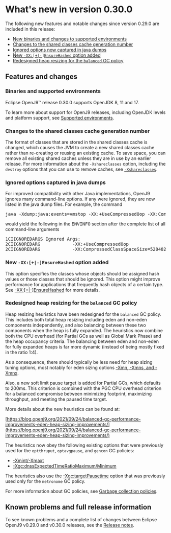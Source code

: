 <!--
* Copyright (c) 2017, 2025 IBM Corp. and others
*
* This program and the accompanying materials are made
* available under the terms of the Eclipse Public License 2.0
* which accompanies this distribution and is available at
* https://www.eclipse.org/legal/epl-2.0/ or the Apache
* License, Version 2.0 which accompanies this distribution and
* is available at https://www.apache.org/licenses/LICENSE-2.0.
*
* This Source Code may also be made available under the
* following Secondary Licenses when the conditions for such
* availability set forth in the Eclipse Public License, v. 2.0
* are satisfied: GNU General Public License, version 2 with
* the GNU Classpath Exception [1] and GNU General Public
* License, version 2 with the OpenJDK Assembly Exception [2].
*
* [1] https://www.gnu.org/software/classpath/license.html
* [2] https://openjdk.org/legal/assembly-exception.html
*
* SPDX-License-Identifier: EPL-2.0 OR Apache-2.0 OR GPL-2.0-only WITH Classpath-exception-2.0 OR GPL-2.0-only WITH OpenJDK-assembly-exception-1.0
-->

# What's new in version 0.30.0

The following new features and notable changes since version 0.29.0 are included in this release:

- [New binaries and changes to supported environments](#binaries-and-supported-environments)
- [Changes to the shared classes cache generation number](#changes-to-the-shared-classes-cache-generation-number)
- [Ignored options now captured in java dumps](#ignored-options-captured-in-java-dumps)
- [New `-XX:[+|-]EnsureHashed` option added](#new-xx-ensurehashed-option-added)
- [Redesigned heap resizing for the `balanced` GC policy](#redesigned-heap-resizing-for-the-balanced-gc-policy)

## Features and changes

### Binaries and supported environments

Eclipse OpenJ9&trade; release 0.30.0 supports OpenJDK 8, 11 and 17.

To learn more about support for OpenJ9 releases, including OpenJDK levels and platform support, see [Supported environments](openj9_support.md).

### Changes to the shared classes cache generation number

The format of classes that are stored in the shared classes cache is changed, which causes the JVM to create a new shared classes cache rather than re-creating or reusing an existing cache. To save space, you can remove all existing shared caches unless they are in use by an earlier release. For more information about the `-Xshareclasses` option, including the `destroy` options that you can use to remove caches, see [`-Xshareclasses`](xshareclasses.md).

### Ignored options captured in java dumps

For improved compatibility with other Java implementations, OpenJ9 ignores many command-line options. If any were ignored, they are now listed in the java dump files. For example, the command
<pre>
java -Xdump:java:events=vmstop -XX:+UseCompressedOop -XX:CompressedClassSpaceSize=528482304 -version
</pre>
would yield the following in the <tt>ENVINFO</tt> section after the complete list of all command-line arguments
<pre>
1CIIGNOREDARGS Ignored Args:
2CIIGNOREDARG            -XX:+UseCompressedOop
2CIIGNOREDARG            -XX:CompressedClassSpaceSize=528482304
</pre>

### New `-XX:[+|-]EnsureHashed` option added

This option specifies the classes whose objects should be assigned hash values or those classes that should be ignored. This option might improve performance for applications that frequently hash objects of a certain type. See [-XX:[+|-]EnsureHashed](xxensurehashed.md) for more details.

### Redesigned heap resizing for the `balanced` GC policy

Heap resizing heuristics have been redesigned for the `balanced` GC policy. This includes both total heap resizing including eden and non-eden components independently, and also balancing between these two components when the heap is fully expanded. The heuristics now combine both the CPU overhead (for Partial GCs as well as Global Mark Phase) and the heap occupancy criteria. The balancing between eden and non-eden for fully expanded heaps is far more dynamic (instead of being mostly fixed in the ratio 1:4).

As a consequence, there should typically be less need for heap sizing tuning options, most notably for eden sizing options [-Xmn, -Xmns, and -Xmnx](xmn.md).

Also, a new soft limit pause target is added for Partial GCs, which defaults to 200ms. This criterion is combined with the PGC CPU overhead criterion for a balanced compromise between minimizing footprint, maximizing throughput, and meeting the paused time target.

More details about the new heuristics can be found at:

[https://blog.openj9.org/2021/09/24/balanced-gc-performance-improvements-eden-heap-sizing-improvements/](https://blog.openj9.org/2021/09/24/balanced-gc-performance-improvements-eden-heap-sizing-improvements/)

The heuristics now obey the following existing options that were previously used for the `optthruput`, `optavgpause`, and `gencon` GC policies:

- [-Xmint/-Xmaxt](xmint.md)
- [-Xgc:dnssExpectedTimeRatioMaximum/Minimum](xgc.md#dnssexpectedtimeratiomaximum)

The heuristics also use the [-Xgc:targetPausetime](xgc.md#targetpausetime) option that was previously used only for the `metronome` GC policy.

For more information about GC policies, see [Garbage collection policies](gc.md).


## Known problems and full release information

To see known problems and a complete list of changes between Eclipse OpenJ9 v0.29.0 and v0.30.0 releases, see the [Release notes](https://github.com/eclipse-openj9/openj9/blob/master/doc/release-notes/0.30/0.30.md).

<!-- ==== END OF TOPIC ==== version0.30.md ==== -->
